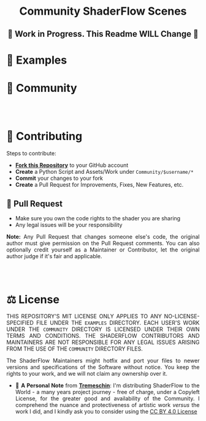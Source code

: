 <div align="justify">

<div align="center">
  <h1>Community ShaderFlow Scenes</h1>

  <h2>🚧 Work in Progress. This Readme WILL Change 🚧</h2>
</div>

# 📂 Examples

# 📂 Community

<br>
<br>

# 🤝 Contributing

Steps to contribute:
- [**Fork this Repository**](https://github.com/BrokenSource/Scenes/fork) to your GitHub account
- **Create** a Python Script and Assets/Work under `Community/$username/*`
- **Commit** your changes to your fork
- **Create** a Pull Request for Improvements, Fixes, New Features, etc.

## 📝 Pull Request
- Make sure you own the code rights to the shader you are sharing
- Any legal issues will be your responsibility

**Note:** Any Pull Request that changes someone else's code, the original author must give permission on the Pull Request comments. You can also optionally credit yourself as a Maintainer or Contributor, let the original author judge if it's fair and applicable.


<br>
<br>

# ⚖️ License

THIS REPOSITORY'S MIT LICENSE ONLY APPLIES TO ANY NO-LICENSE-SPECIFIED FILE UNDER THE `EXAMPLES` DIRECTORY. EACH USER'S WORK UNDER THE `COMMUNITY` DIRECTORY IS LICENSED UNDER THEIR OWN TERMS AND CONDITIONS. THE SHADERFLOW CONTRIBUTORS AND MAINTAINERS ARE NOT RESPONSIBLE FOR ANY LEGAL ISSUES ARISING FROM THE USE OF THE `COMMUNITY` DIRECTORY FILES.

The ShaderFlow Maintainers might hotfix and port your files to newer versions and specifications of the Software without notice. You keep the rights to your work, and we will not claim any ownership over it.

- 📜 **A Personal Note** from [**Tremeschin**](https://github.com/Tremeschin): I'm distributing ShaderFlow to the World - a many years project journey - free of charge, under a Copyleft License, for the greater good and availability of the Community. I comprehend the nuance and protectiveness of artistic work _versus_ the work I did, and I kindly ask you to consider using the [CC BY 4.0 License](https://creativecommons.org/licenses/by/4.0/deed.en)

</div>

